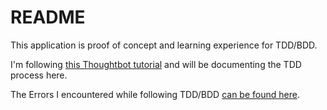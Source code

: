 # README

This application is proof of concept and learning experience for TDD/BDD.

I'm following [this Thoughtbot tutorial](https://thoughtbot.com/upcase/test-driven-rails) and will be documenting the TDD process here.

The Errors I encountered while following TDD/BDD [can be found here](https://thoughtbot.com/upcase/test-driven-rails).
